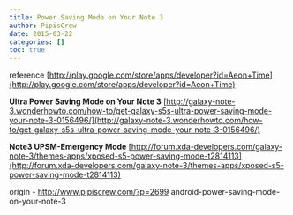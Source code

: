 ```yaml
---
title: Power Saving Mode on Your Note 3
author: PipisCrew
date: 2015-03-22
categories: []
toc: true
---
```


reference
[http://play.google.com/store/apps/developer?id=Aeon+Time](http://play.google.com/store/apps/developer?id=Aeon+Time)

**Ultra Power Saving Mode on Your Note 3**
[http://galaxy-note-3.wonderhowto.com/how-to/get-galaxy-s5s-ultra-power-saving-mode-your-note-3-0156496/](http://galaxy-note-3.wonderhowto.com/how-to/get-galaxy-s5s-ultra-power-saving-mode-your-note-3-0156496/)

**Note3 UPSM-Emergency Mode**
[http://forum.xda-developers.com/galaxy-note-3/themes-apps/xposed-s5-power-saving-mode-t2814113](http://forum.xda-developers.com/galaxy-note-3/themes-apps/xposed-s5-power-saving-mode-t2814113)

origin - http://www.pipiscrew.com/?p=2699 android-power-saving-mode-on-your-note-3